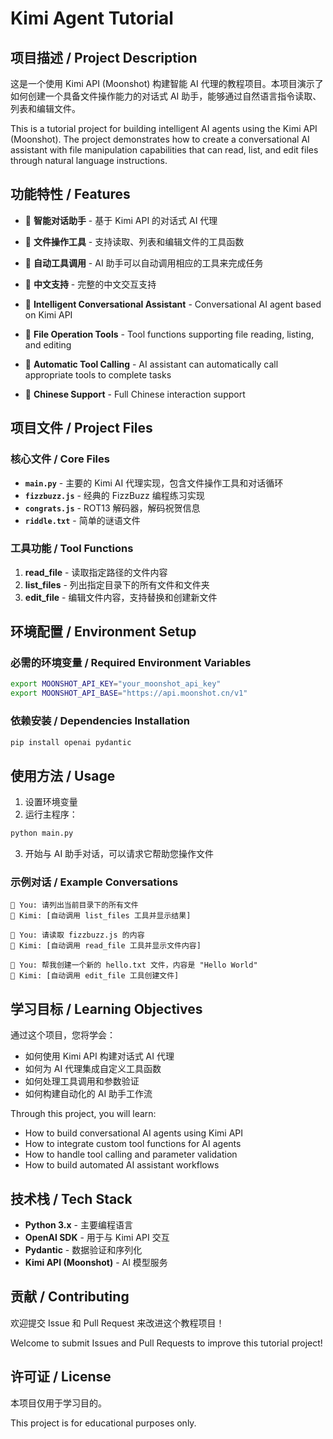# Kimi Agent Tutorial

## 项目描述 / Project Description

这是一个使用 Kimi API (Moonshot) 构建智能 AI 代理的教程项目。本项目演示了如何创建一个具备文件操作能力的对话式 AI 助手，能够通过自然语言指令读取、列表和编辑文件。

This is a tutorial project for building intelligent AI agents using the Kimi API (Moonshot). The project demonstrates how to create a conversational AI assistant with file manipulation capabilities that can read, list, and edit files through natural language instructions.

## 功能特性 / Features

- 🤖 **智能对话助手** - 基于 Kimi API 的对话式 AI 代理
- 📁 **文件操作工具** - 支持读取、列表和编辑文件的工具函数
- 🔧 **自动工具调用** - AI 助手可以自动调用相应的工具来完成任务
- 💬 **中文支持** - 完整的中文交互支持

- 🤖 **Intelligent Conversational Assistant** - Conversational AI agent based on Kimi API
- 📁 **File Operation Tools** - Tool functions supporting file reading, listing, and editing
- 🔧 **Automatic Tool Calling** - AI assistant can automatically call appropriate tools to complete tasks
- 💬 **Chinese Support** - Full Chinese interaction support

## 项目文件 / Project Files

### 核心文件 / Core Files

- **`main.py`** - 主要的 Kimi AI 代理实现，包含文件操作工具和对话循环
- **`fizzbuzz.js`** - 经典的 FizzBuzz 编程练习实现
- **`congrats.js`** - ROT13 解码器，解码祝贺信息
- **`riddle.txt`** - 简单的谜语文件

### 工具功能 / Tool Functions

1. **read_file** - 读取指定路径的文件内容
2. **list_files** - 列出指定目录下的所有文件和文件夹
3. **edit_file** - 编辑文件内容，支持替换和创建新文件

## 环境配置 / Environment Setup

### 必需的环境变量 / Required Environment Variables

```bash
export MOONSHOT_API_KEY="your_moonshot_api_key"
export MOONSHOT_API_BASE="https://api.moonshot.cn/v1"
```

### 依赖安装 / Dependencies Installation

```bash
pip install openai pydantic
```

## 使用方法 / Usage

1. 设置环境变量
2. 运行主程序：

```bash
python main.py
```

3. 开始与 AI 助手对话，可以请求它帮助您操作文件

### 示例对话 / Example Conversations

```
🙂 You: 请列出当前目录下的所有文件
🤖 Kimi: [自动调用 list_files 工具并显示结果]

🙂 You: 请读取 fizzbuzz.js 的内容
🤖 Kimi: [自动调用 read_file 工具并显示文件内容]

🙂 You: 帮我创建一个新的 hello.txt 文件，内容是 "Hello World"
🤖 Kimi: [自动调用 edit_file 工具创建文件]
```

## 学习目标 / Learning Objectives

通过这个项目，您将学会：

- 如何使用 Kimi API 构建对话式 AI 代理
- 如何为 AI 代理集成自定义工具函数
- 如何处理工具调用和参数验证
- 如何构建自动化的 AI 助手工作流

Through this project, you will learn:

- How to build conversational AI agents using Kimi API
- How to integrate custom tool functions for AI agents
- How to handle tool calling and parameter validation
- How to build automated AI assistant workflows

## 技术栈 / Tech Stack

- **Python 3.x** - 主要编程语言
- **OpenAI SDK** - 用于与 Kimi API 交互
- **Pydantic** - 数据验证和序列化
- **Kimi API (Moonshot)** - AI 模型服务

## 贡献 / Contributing

欢迎提交 Issue 和 Pull Request 来改进这个教程项目！

Welcome to submit Issues and Pull Requests to improve this tutorial project!

## 许可证 / License

本项目仅用于学习目的。

This project is for educational purposes only.